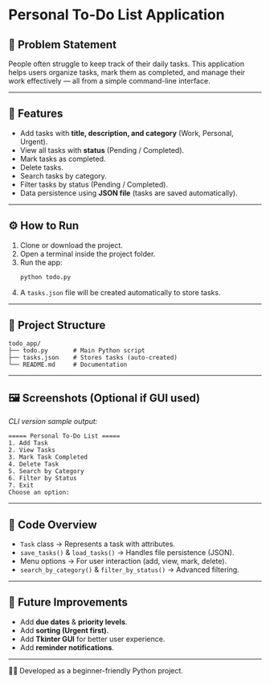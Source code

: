 # Personal To-Do List Application

## 📌 Problem Statement
People often struggle to keep track of their daily tasks. This application helps users organize tasks, mark them as completed, and manage their work effectively — all from a simple command-line interface.

---

## 🚀 Features
- Add tasks with **title, description, and category** (Work, Personal, Urgent).
- View all tasks with **status** (Pending / Completed).
- Mark tasks as completed.
- Delete tasks.
- Search tasks by category.
- Filter tasks by status (Pending / Completed).
- Data persistence using **JSON file** (tasks are saved automatically).

---

## ⚙️ How to Run
1. Clone or download the project.
2. Open a terminal inside the project folder.
3. Run the app:
   ```bash
   python todo.py
   ```
4. A `tasks.json` file will be created automatically to store tasks.

---

## 📂 Project Structure
```
todo_app/
├── todo.py       # Main Python script
├── tasks.json    # Stores tasks (auto-created)
└── README.md     # Documentation
```

---

## 🖼️ Screenshots (Optional if GUI used)
*CLI version sample output:*
```
===== Personal To-Do List =====
1. Add Task
2. View Tasks
3. Mark Task Completed
4. Delete Task
5. Search by Category
6. Filter by Status
7. Exit
Choose an option:
```

---

## 🧩 Code Overview
- `Task` class → Represents a task with attributes.
- `save_tasks()` & `load_tasks()` → Handles file persistence (JSON).
- Menu options → For user interaction (add, view, mark, delete).
- `search_by_category()` & `filter_by_status()` → Advanced filtering.

---

## 🔮 Future Improvements
- Add **due dates** & **priority levels**.
- Add **sorting (Urgent first)**.
- Add **Tkinter GUI** for better user experience.
- Add **reminder notifications**.

---

👨‍💻 Developed as a beginner-friendly Python project.

